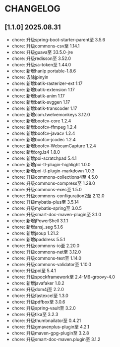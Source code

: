 # CHANGELOG

## [1.1.0] 2025.08.31

- chore: 升级spring-boot-starter-parent至 3.5.6
- chore: 升级commons-csv至 1.14.1
- chore: 升级guava至 33.5.0-jre
- chore: 升级redisson至 3.52.0
- chore: 升级sa-token至 1.44.0
- chore: 新增hanlp portable-1.8.6
- chore: 去除jpinyin
- chore: 新增batik-rasterizer-ext 1.17
- chore: 新增batik-extension 1.17
- chore: 新增batik-anim 1.17
- chore: 新增batik-svggen 1.17
- chore: 新增batik-transcoder 1.17
- chore: 新增com.twelvemonkeys 3.12.0
- chore: 新增boofcv-core 1.2.4
- chore: 新增boofcv-ffmpeg 1.2.4
- chore: 新增boofcv-javacv 1.2.4
- chore: 新增boofcv-jcodec 1.2.4
- chore: 新增boofcv-WebcamCapture 1.2.4
- chore: 新增org.lz4 1.8.0
- chore: 新增poi-scratchpad 5.4.1
- chore: 新增poi-tl-plugin-highlight 1.0.0
- chore: 新增poi-tl-plugin-markdown 1.0.3
- chore: 升级commons-collections4至 4.5.0
- chore: 升级commons-compress至 1.28.0
- chore: 升级commons-exec至 1.5.0
- chore: 升级commons-configuration2至 2.12.0
- chore: 升级mybatis-plus至 3.5.14
- chore: 升级mybatis-spring至 3.0.5
- chore: 升级smart-doc-maven-plugin至 3.1.0
- chore: 新增jPowerShell 3.1.1
- chore: 新增ansj_seg 5.1.6
- chore: 新增jsoup 1.21.2
- chore: 新增ipaddress 5.5.1
- chore: 升级commons-io至 2.20.0
- chore: 升级commons-net至 3.12.0
- chore: 升级commons-text至 1.14.0
- chore: 升级commons-validator至 1.10.0
- chore: 升级poi至 5.4.1
- chore: 升级spockframework至 2.4-M6-groovy-4.0
- chore: 新增javafaker 1.0.2
- chore: 升级dom4j至 2.2.0
- chore: 升级fastexcel至 1.3.0
- chore: 升级pdfbox至 3.0.6
- chore: 升级spring-vault至 3.2.0
- chore: 升级tika至 3.2.3
- chore: 升级thumbnailator至 0.4.21
- chore: 升级gmavenplus-plugin至 4.2.1
- chore: 升级maven-gpg-plugin至 3.2.8
- chore: 升级smart-doc-maven.plugin至 3.1.2